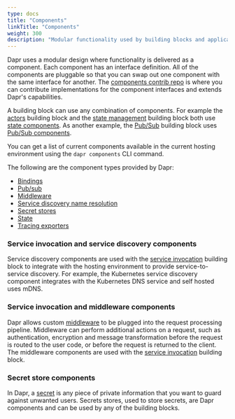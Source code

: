 ```yaml
---
type: docs
title: "Components"
linkTitle: "Components"
weight: 300
description: "Modular functionality used by building blocks and applications"
---
```


Dapr uses a modular design where functionality is delivered as a component. Each component has an interface definition.  All of the components are pluggable so that you can swap out one component with the same interface for another. The [components contrib repo](https://github.com/dapr/components-contrib) is where you can contribute implementations for the component interfaces and extends Dapr's capabilities.

 A building block can use any combination of components. For example the [actors]({{X13X}}) building block and the [state management]({{X14X}}) building block both use [state components](https://github.com/dapr/components-contrib/tree/master/state).  As another example, the [Pub/Sub]({{X15X}}) building block uses [Pub/Sub components](https://github.com/dapr/components-contrib/tree/master/pubsub).

 You can get a list of current components available in the current hosting environment using the `dapr components` CLI command.

 The following are the component types provided by Dapr:

* [Bindings](https://github.com/dapr/components-contrib/tree/master/bindings)
* [Pub/sub](https://github.com/dapr/components-contrib/tree/master/pubsub)
* [Middleware](https://github.com/dapr/components-contrib/tree/master/middleware)
* [Service discovery name resolution](https://github.com/dapr/components-contrib/tree/master/nameresolution)
* [Secret stores](https://github.com/dapr/components-contrib/tree/master/secretstores)
* [State](https://github.com/dapr/components-contrib/tree/master/state)
* [Tracing exporters](https://github.com/dapr/components-contrib/tree/master/exporters)

### Service invocation and service discovery components
Service discovery components are used with the [service invocation]({{X23X}}) building block to integrate with the hosting environment to provide service-to-service discovery. For example, the Kubernetes service discovery component integrates with the Kubernetes DNS service and self hosted uses mDNS.

### Service invocation and middleware components
Dapr allows custom [middleware]({{X25X}})  to be plugged into the request processing pipeline. Middleware can perform additional actions on a request, such as authentication, encryption and message transformation before the request is routed to the user code, or before the request is returned to the client. The middleware components are used with the [service invocation]({{X26X}}) building block.

### Secret store components
In Dapr, a [secret]({{X29X}}) is any piece of private information that you want to guard against unwanted users. Secrets stores, used to store secrets, are Dapr components and can be used by any of the building blocks.
